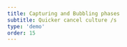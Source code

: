 ```yaml
---
title: Capturing and Bubbling phases
subtitle: Quicker cancel culture /s
type: 'demo'
order: 15
---
```


<script>
  import NestedClick from '$lib/demo/2024-11-07-hearNoEvil/NestedClick.svelte';
</script>

<div class="w-full text-center" id="4bubbling-mode">&nbsp;</div>

<NestedClick capturestopat={4} />
